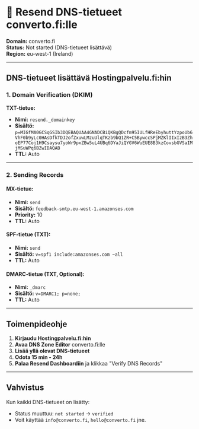 # 📧 Resend DNS-tietueet converto.fi:lle

**Domain:** converto.fi  
**Status:** Not started (DNS-tietueet lisättävä)  
**Region:** eu-west-1 (Ireland)

---

## DNS-tietueet lisättävä Hostingpalvelu.fi:hin

### **1. Domain Verification (DKIM)**

**TXT-tietue:**
- **Nimi:** `resend._domainkey`
- **Sisältö:** `p=MIGfMA0GCSqGSIb3DQEBAQUAA4GNADCBiQKBgQDcfm95IULfHReEbyhuttYzpoUb6VhF0b9yLc0HAsDfkTDJ2ofZxuwLMzuUlqTKzb9bQ1ZR+C5BywccSPjMZKlIIxIzB3ZhoEP77Coj1H9Csaysu7yoWr9pxZBw5uL4UBq6DYaJiQYGV6WuEUE8B3kzCovsbGVSaIMjMSuWPq6BZwIDAQAB`
- **TTL:** Auto

---

### **2. Sending Records**

#### **MX-tietue:**
- **Nimi:** `send`
- **Sisältö:** `feedback-smtp.eu-west-1.amazonses.com`
- **Priority:** 10
- **TTL:** Auto

#### **SPF-tietue (TXT):**
- **Nimi:** `send`
- **Sisältö:** `v=spf1 include:amazonses.com ~all`
- **TTL:** Auto

#### **DMARC-tietue (TXT, Optional):**
- **Nimi:** `_dmarc`
- **Sisältö:** `v=DMARC1; p=none;`
- **TTL:** Auto

---

## Toimenpideohje

1. **Kirjaudu Hostingpalvelu.fi:hin**
2. **Avaa DNS Zone Editor** converto.fi:lle
3. **Lisää yllä olevat DNS-tietueet**
4. **Odota 15 min - 24h**
5. **Palaa Resend Dashboardiin** ja klikkaa "Verify DNS Records"

---

## Vahvistus

Kun kaikki DNS-tietueet on lisätty:
- Status muuttuu: `not started` → `verified`
- Voit käyttää `info@converto.fi`, `hello@converto.fi` jne.

